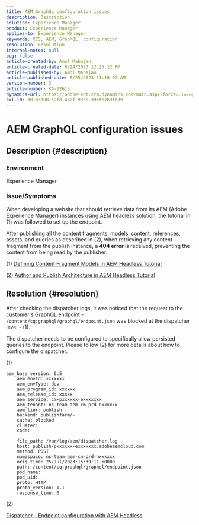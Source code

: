 ```yaml
---
title: AEM GraphQL configuration issues
description: Description
solution: Experience Manager
product: Experience Manager
applies-to: Experience Manager
keywords: KCS, AEM, GraphQL, configuration
resolution: Resolution
internal-notes: null
bug: false
article-created-by: Amol Mahajan
article-created-date: 8/24/2023 12:25:12 PM
article-published-by: Amol Mahajan
article-published-date: 8/25/2023 11:19:02 AM
version-number: 3
article-number: KA-22615
dynamics-url: https://adobe-ent.crm.dynamics.com/main.aspx?forceUCI=1&pagetype=entityrecord&etn=knowledgearticle&id=e81bc644-7942-ee11-bdf4-6045bd006ce9
exl-id: d01b3d00-69fd-46ef-93ce-39cfb7b3fb39
---
```

# AEM GraphQL configuration issues

## Description {#description}


### <b>Environment</b>

Experience Manager

### <b>Issue/Symptoms</b>

When developing a website that should retrieve data from its AEM (Adobe Experience Manager) instances using AEM headless solution, the tutorial in (1) was followed to set up the endpoint.

 After publishing all the content fragments, models, content, references, assets, and queries as described in (2), when retrieving any content fragment from the publish instance, a <b>404 error</b> is received, preventing the content from being read by the publisher.



(1) [Defining Content Fragment Models in AEM Headless Tutorial](https://experienceleague.adobe.com/docs/experience-manager-learn/getting-started-with-aem-headless/graphql/multi-step/content-fragment-models.html)

(2) ​​​​[Author and Publish Architecture in AEM Headless Tutorial](https://experienceleague.adobe.com/docs/experience-manager-learn/getting-started-with-aem-headless/graphql/video-series/author-publish-architecture.html)


## Resolution {#resolution}


After checking the dispatcher logs, it was noticed that the request to the customer's GraphQL endpoint - `/content/cq:graphql/graphql/endpoint.json` was blocked at the dispatcher level - (1).

The dispatcher needs to be configured to specifically allow persisted queries to the endpoint.
Please follow (2) for more details about how to configure the dispatcher.

(1)


```
aem_base_version: 6.5
    aem_envId: xxxxxxx
    aem_envType: dev
    aem_program_id: xxxxxx
    aem_release_id: xxxxx
    aem_service: cm-pxxxxxx-exxxxxxx
    aem_tenant: ns-team-aem-cm-prd-nxxxxxx
    aem_tier: publish
    backend: publishfarm/-
    cache: blocked
    cluster: 
    code:-

    file_path: /var/log/aem/dispatcher.log
    host: publish-pxxxxxx-exxxxxxx.adobeaemcloud.com
    method: POST
    namespace: ns-team-aem-cm-prd-nxxxxxx
    orig_time: 25/Jul/2023:15:39:11 +0000
    path: /content/cq:graphql/graphql/endpoint.json
    pod_name: 
    pod_uid: 
    proto: HTTP
    proto_version: 1.1
    response_time: 0
```


(2)

[Dispatcher - Endpoint configuration with AEM Headless](https://experienceleague.adobe.com/docs/experience-manager-cloud-service/content/headless/deployment/dispatcher.html?lang=en)
